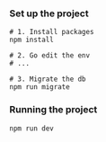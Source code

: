 
### Set up the project

```
# 1. Install packages
npm install

# 2. Go edit the env
# ...

# 3. Migrate the db
npm run migrate
```

### Running the project
```
npm run dev
```
